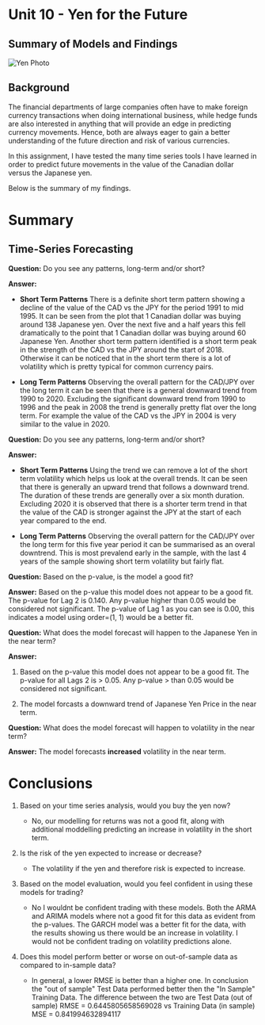 # Unit 10 - Yen for the Future

## Summary of Models and Findings

![Yen Photo](Images/unit-10-readme-photo.png)

## Background

The financial departments of large companies often have to make foreign currency transactions when doing international business, while hedge funds are also interested in anything that will provide an edge in predicting currency movements. Hence, both are always eager to gain a better understanding of the future direction and risk of various currencies. 

In this assignment, I have tested the many time series tools I have learned in order to predict future movements in the value of the Canadian dollar versus the Japanese yen.

Below is the summary of my findings.


# Summary 

## Time-Series Forecasting

**Question:** Do you see any patterns, long-term and/or short? 

**Answer:** 
- **Short Term Patterns** There is a definite short term pattern showing a decline of the value of the CAD vs the JPY for the period 1991 to mid 1995. It can be seen from the plot that 1 Canadian dollar was buying around 138 Japanese yen. Over the next five and a half years this fell dramatically to the point that 1 Canadian dollar was buying around 60 Japanese Yen. Another short term pattern identified is a short term peak in the strength of the CAD vs the JPY around the start of 2018. Otherwise it can be noticed that in the short term there is a lot of volatility which is pretty typical for common currency pairs. 

- **Long Term Patterns** Observing the overall pattern for the CAD/JPY over the long term it can be seen that there is a general downward trend from 1990 to 2020. Excluding the significant downward trend from 1990 to 1996 and the peak in 2008 the trend is generally pretty flat over the long term. For example the value of the CAD vs the JPY in 2004 is very similar to the value in 2020.

**Question:** Do you see any patterns, long-term and/or short?

**Answer:** 
- **Short Term Patterns** Using the trend we can remove a lot of the short term volatility which helps us look at the overall trends. It can be seen that there is generally an upward trend that follows a downward trend. The duration of these trends are generally over a six month duration. Excluding 2020 it is observed that there is a shorter term trend in that the value of the CAD is stronger against the JPY at the start of each year compared to the end.  

- **Long Term Patterns** Observing the overall pattern for the CAD/JPY over the long term for this five year period it can be summarised as an overal downtrend. This is most prevalend early in the sample, with the last 4 years of the sample showing short term volatility but fairly flat. 

**Question:** Based on the p-value, is the model a good fit?

**Answer:** Based on the p-value this model does not appear to be a good fit. The p-value for Lag 2 is 0.140. Any p-value higher than 0.05 would be considered not significant. The p-value of Lag 1 as you can see is 0.00, this indicates a model using order=(1, 1) would be a better fit.

**Question:** What does the model forecast will happen to the Japanese Yen in the near term?

**Answer:** 
1. Based on the p-value this model does not appear to be a good fit. The p-value for all Lags 2 is > 0.05. Any p-value > than 0.05 would be considered not significant. 

2. The model forcasts a downward trend of Japanese Yen Price in the near term.

**Question:** What does the model forecast will happen to volatility in the near term?

**Answer:** The model forecasts **increased** volatility in the near term. 

# Conclusions

1. Based on your time series analysis, would you buy the yen now?
    * No, our modelling for returns was not a good fit, along with additional moddelling predicting an increase in volatility in the short term.

2. Is the risk of the yen expected to increase or decrease?
    * The volatility if the yen and therefore risk is expected to increase.

3. Based on the model evaluation, would you feel confident in using these models for trading?
    * No I wouldnt be confident trading with these models. Both the ARMA and ARIMA models where not a good fit for this data as evident from the p-values. The GARCH model was a better fit for the data, with the results showing us there would be an increase in volatility. I would not be confident trading on volatility predictions alone. 

4. Does this model perform better or worse on out-of-sample data as compared to in-sample data?
    * In general, a lower RMSE is better than a higher one. In conclusion the "out of sample" Test Data performed better then the "In Sample" Training Data. The difference between the two are Test Data (out of sample) RMSE = 0.6445805658569028 vs Training Data (in sample) MSE =  0.841994632894117
